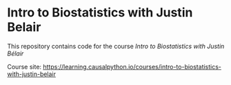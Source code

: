 # Intro to Biostatistics with Justin Belair

This repository contains code for the course *Intro to Biostatistics with Justin Bélair*

Course site: https://learning.causalpython.io/courses/intro-to-biostatistics-with-justin-belair

